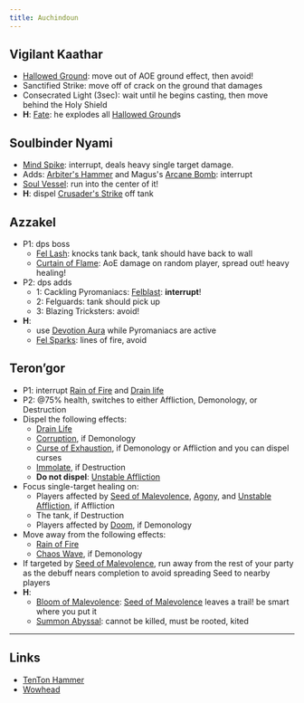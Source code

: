 ```yaml
---
title: Auchindoun
---
```


## Vigilant Kaathar
* [Hallowed Ground][]: move out of AOE ground effect, then avoid!
* Sanctified Strike: move off of crack on the ground that damages
* Consecrated Light (3sec): wait until he begins casting, then move behind the Holy Shield
* **H**: [Fate](http://www.wowhead.com/spell=157465): he explodes all [Hallowed Ground][]s

## Soulbinder Nyami
* [Mind Spike](http://www.wowhead.com/spell=154415): interrupt, deals heavy single target damage.
* Adds: [Arbiter's Hammer][] and Magus's [Arcane Bomb][]: interrupt
* [Soul Vessel][]: run into the center of it!
* **H**: dispel [Crusader's Strike][] off tank

## Azzakel
* P1: dps boss
    * [Fel Lash](http://www.wowhead.com/spell=153234): knocks tank back, tank should have back to wall
    * [Curtain of Flame](http://www.wowhead.com/spell=153396): AoE damage on random player, spread out! heavy healing!
* P2: dps adds
    * 1: Cackling Pyromaniacs: [Felblast][]: **interrupt**!
    * 2: Felguards: tank should pick up 
    * 3: Blazing Tricksters: avoid!
* **H**:
    * use [Devotion Aura](http://www.wowhead.com/spell=31821) while Pyromaniacs are active
    * [Fel Sparks](http://www.wowhead.com/spell=153725): lines of fire, avoid

## Teron’gor
* P1: interrupt [Rain of Fire][] and [Drain life][]
* P2: @75% health, switches to either Affliction, Demonology, or Destruction
* Dispel the following effects:
    * [Drain Life][]
    * [Corruption](http://www.wowhead.com/spell=156842), if Demonology
    * [Curse of Exhaustion](http://www.wowhead.com/spell=164841), if Demonology or Affliction and you can dispel curses
    * [Immolate](http://www.wowhead.com/spell=156964), if Destruction
    * **Do not dispel**: [Unstable Affliction][]
* Focus single-target healing on:
    * Players affected by [Seed of Malevolence][], [Agony](http://www.wowhead.com/spell=156925), and [Unstable Affliction][], if Affliction
    * The tank, if Destruction
    * Players affected by [Doom](http://www.wowhead.com/spell=156965), if Demonology
* Move away from the following effects:
    * [Rain of Fire][]
    * [Chaos Wave](http://www.wowhead.com/spell=157001), if Demonology
* If targeted by [Seed of Malevolence][], run away from the rest of your party as the debuff nears completion to avoid spreading Seed to nearby players
* **H**:
    * [Bloom of Malevolence](http://www.wowhead.com/spell=166461): [Seed of Malevolence][] leaves a trail! be smart where you put it
    * [Summon Abyssal](http://www.wowhead.com/spell=157214): cannot be killed, must be rooted, kited

----

## Links
* [TenTon Hammer](http://www.tentonhammer.com/guides/world-warcraft/warlords-draenor-auchindoun-guide)
* [Wowhead](http://www.wowhead.com/guide=2663/auchindoun-dungeon-strategy-guide)

[Hallowed Ground]: http://www.wowhead.com/spell=154526
[Soul Vessel]: http://www.wowhead.com/spell=153477
[Arbiter's Hammer]: http://www.wowhead.com/spell=154218
[Arcane Bomb]: http://www.wowhead.com/spell=157794
[Crusader's Strike]: http://www.wowhead.com/spell=176931
[Felblast]: http://www.wowhead.com/spell=154221
[Rain of Fire]: http://www.wowhead.com/spell=156857
[Drain life]: http://www.wowhead.com/spell=156854
[Unstable Affliction]: http://www.wowhead.com/spell=156954
[Seed of Malevolence]: http://www.wowhead.com/spell=156921
